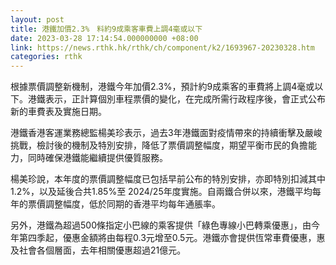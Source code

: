 ```yaml
---
layout: post
title: 港鐵加價2.3%　料約9成乘客車費上調4毫或以下
date: 2023-03-28 17:14:54.000000000 +08:00
link: https://news.rthk.hk/rthk/ch/component/k2/1693967-20230328.htm
categories: rthk
---
```


根據票價調整新機制，港鐵今年加價2.3%，預計約9成乘客的車費將上調4毫或以下。港鐵表示，正計算個別車程票價的變化，在完成所需行政程序後，會正式公布新的車費表及實施日期。

港鐵香港客運業務總監楊美珍表示，過去3年港鐵面對疫情帶來的持續衝擊及嚴峻挑戰，檢討後的機制及特別安排，降低了票價調整幅度，期望平衡市民的負擔能力，同時確保港鐵能繼續提供優質服務。

楊美珍說，本年度的票價調整幅度已包括早前公布的特別安排，亦即特別扣減其中1.2%，以及延後合共1.85%至 2024/25年度實施。自兩鐵合併以來，港鐵平均每年的票價調整幅度，低於同期的香港平均每年通脹率。

另外，港鐵為超過500條指定小巴線的乘客提供「綠色專線小巴轉乘優惠」，由今年第四季起，優惠金額將由每程0.3元增至0.5元。港鐵亦會提供恆常車費優惠，惠及社會各個層面，去年相關優惠超過21億元。

